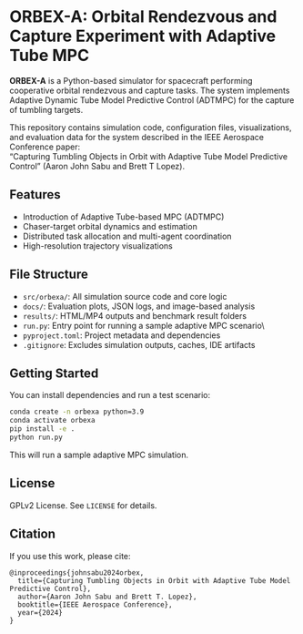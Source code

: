 # ORBEX-A: Orbital Rendezvous and Capture Experiment with Adaptive Tube MPC

**ORBEX-A** is a Python-based simulator for spacecraft performing cooperative orbital rendezvous and capture tasks. The system implements Adaptive Dynamic Tube Model Predictive Control (ADTMPC) for the capture of tumbling targets.

This repository contains simulation code, configuration files, visualizations, and evaluation data for the system described in the IEEE Aerospace Conference paper:  
“Capturing Tumbling Objects in Orbit with Adaptive Tube Model Predictive Control” (Aaron John Sabu and Brett T Lopez).

## Features

- Introduction of Adaptive Tube-based MPC (ADTMPC)
- Chaser-target orbital dynamics and estimation
- Distributed task allocation and multi-agent coordination
- High-resolution trajectory visualizations

## File Structure

- `src/orbexa/`: All simulation source code and core logic
- `docs/`: Evaluation plots, JSON logs, and image-based analysis
- `results/`: HTML/MP4 outputs and benchmark result folders
- `run.py`: Entry point for running a sample adaptive MPC scenario\
- `pyproject.toml`: Project metadata and dependencies
- `.gitignore`: Excludes simulation outputs, caches, IDE artifacts

## Getting Started

You can install dependencies and run a test scenario:

```bash
conda create -n orbexa python=3.9
conda activate orbexa
pip install -e .
python run.py
```

This will run a sample adaptive MPC simulation.

## License

GPLv2 License. See `LICENSE` for details.

## Citation

If you use this work, please cite:

```
@inproceedings{johnsabu2024orbex,
  title={Capturing Tumbling Objects in Orbit with Adaptive Tube Model Predictive Control},
  author={Aaron John Sabu and Brett T. Lopez},
  booktitle={IEEE Aerospace Conference},
  year={2024}
}
```
